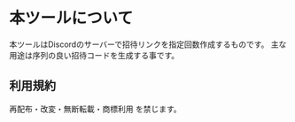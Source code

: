 # 本ツールについて
本ツールはDiscordのサーバーで招待リンクを指定回数作成するものです。
主な用途は序列の良い招待コードを生成する事です。

## 利用規約
再配布・改変・無断転載・商標利用 を禁じます。
